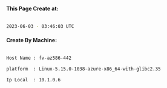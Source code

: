 
   
#### This Page Create at:

```bash

2023-06-03 - 03:46:03 UTC

```

#### Create By Machine:

```bash

Host Name : fv-az586-442

platform  : Linux-5.15.0-1038-azure-x86_64-with-glibc2.35

Ip Local  : 10.1.0.6

```

